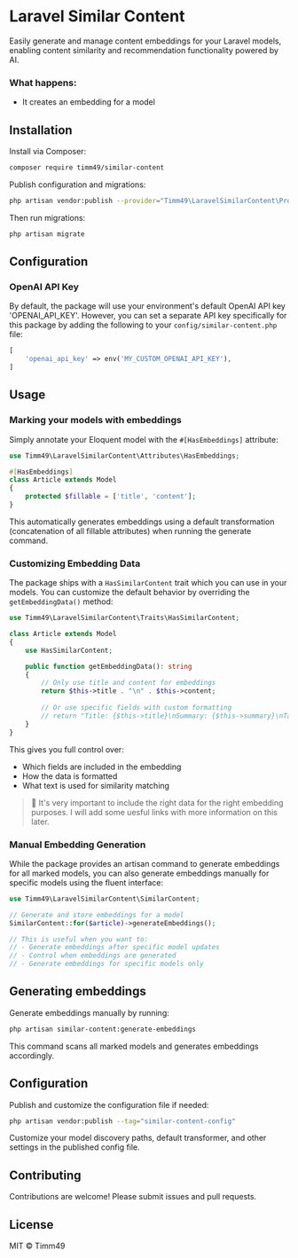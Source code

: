# Laravel Similar Content

Easily generate and manage content embeddings for your Laravel models, enabling content similarity and recommendation functionality powered by AI.

### What happens:
- It creates an embedding for a model

## Installation

Install via Composer:

```bash
composer require timm49/similar-content
```

Publish configuration and migrations:

```bash
php artisan vendor:publish --provider="Timm49\LaravelSimilarContent\Providers\SimilarContentProvider"
```

Then run migrations:

```bash
php artisan migrate
```

## Configuration

### OpenAI API Key

By default, the package will use your environment's default OpenAI API key 'OPENAI_API_KEY'. However, you can set a separate API key specifically for this package by adding the following to your `config/similar-content.php` file:

```php
[
    'openai_api_key' => env('MY_CUSTOM_OPENAI_API_KEY'),
]
```

## Usage

### Marking your models with embeddings

Simply annotate your Eloquent model with the `#[HasEmbeddings]` attribute:

```php
use Timm49\LaravelSimilarContent\Attributes\HasEmbeddings;

#[HasEmbeddings]
class Article extends Model
{
    protected $fillable = ['title', 'content'];
}
```

This automatically generates embeddings using a default transformation (concatenation of all fillable attributes) when running the generate command.

### Customizing Embedding Data

The package ships with a `HasSimilarContent` trait which you can use in your models. You can customize the default behavior by overriding the `getEmbeddingData()` method:

```php
use Timm49\LaravelSimilarContent\Traits\HasSimilarContent;

class Article extends Model
{
    use HasSimilarContent;

    public function getEmbeddingData(): string
    {
        // Only use title and content for embeddings
        return $this->title . "\n" . $this->content;
        
        // Or use specific fields with custom formatting
        // return "Title: {$this->title}\nSummary: {$this->summary}\nTags: " . implode(', ', $this->tags);
    }
}
```

This gives you full control over:
- Which fields are included in the embedding
- How the data is formatted
- What text is used for similarity matching

> 📘 It's very important to include the right data for the right embedding purposes. I will add some uesful links with more information on this later.

### Manual Embedding Generation

While the package provides an artisan command to generate embeddings for all marked models, you can also generate embeddings manually for specific models using the fluent interface:

```php
use Timm49\LaravelSimilarContent\SimilarContent;

// Generate and store embeddings for a model
SimilarContent::for($article)->generateEmbeddings();

// This is useful when you want to:
// - Generate embeddings after specific model updates
// - Control when embeddings are generated
// - Generate embeddings for specific models only
```

## Generating embeddings

Generate embeddings manually by running:

```bash
php artisan similar-content:generate-embeddings
```

This command scans all marked models and generates embeddings accordingly.

## Configuration

Publish and customize the configuration file if needed:

```bash
php artisan vendor:publish --tag="similar-content-config"
```

Customize your model discovery paths, default transformer, and other settings in the published config file.

## Contributing

Contributions are welcome! Please submit issues and pull requests.

## License

MIT © Timm49
